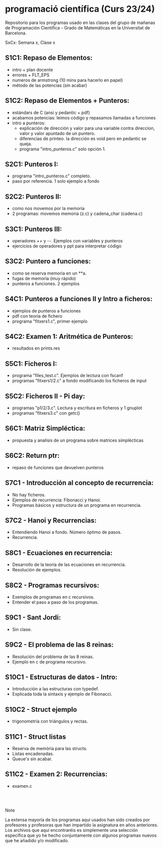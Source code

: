 # programació científica (Curs 23/24)
Repositorio para los programas usado en las clases del grupo de mañanas de Programación Científica - Grado de Matemáticas en la Universitat de Barcelona. 

SxCx: Semana x, Clase x


S1C1: Repaso de Elementos:
--------------------------
- intro + plan docente
- errores + FLT_EPS 
- numeros de armstrong (10 mins para hacerlo en papel)
- método de las potencias (sin acabar)

S1C2: Repaso de Elementos + Punteros:
-------------------------------------
- estándars de C (ansi y pedantic + pdf)
- acabamos potencias: leimos código y repasamos llamadas a funciones
- intro a punteros:
	- explicación de dirección y valor para una variable contra direccion, valor y valor apuntado de un puntero.
	- diferencias de printeo. la dirección es void pero en pedantic se queja.
	- programa "intro_punteros.c" solo opción 1. 

S2C1: Punteros I:
-----------------
- programa "intro_punteros.c" completo.
- paso por referencia. 1 solo ejemplo a fondo

S2C2: Punteros II:
------------------
- como nos movemos por la memoria 
- 2 programas: movemos memoria (z.c) y cadena_char (cadena.c)

S3C1: Punteros III:
-------------------
- operadores ++ y --. Ejemplos con variables y punteros 
- ejercicios de operadores y ppt para interpretar código

S3C2: Puntero a funciones:
--------------------------
- como se reserva memoria en un **a.
- fugas de memoria (muy rápido)
- punteros a funciones. 2 ejemplos

S4C1: Punteros a funciones II y Intro a ficheros:
-------------------------------------------------
- ejemplos de punteros a funciones
- pdf con teoría de fichero
- programa "fitxers1.c", primer ejemplo

S4C2: Examen 1: Aritmética de Punteros:
---------------------------------------
- resultados en prints.res

S5C1: Ficheros I:
-----------------
- programa "files_test.c". Ejemplos de lectura con fscanf
- programas "fitxers1/2.c" a fondo modificando los ficheros de input

S5C2: Ficheros II - Pi day:
---------------------------
- programas "p1/2/3.c". Lectura y escritura en ficheros y 1 gnuplot
- programas "fitxers3.c" con getc()

S6C1: Matriz Simpléctica:
-------------------------
- propuesta y analisis de un programa sobre matrices simplécticas

S6C2: Return ptr:
-----------------
- repaso de funciones que devuelven punteros

S7C1 - Introducción al concepto de recurrencia:
-----------------------------------------------
- No hay ficheros.
- Ejemplos de recurrencia: Fibonacci y Hanoi.
- Programas básicos y estructura de un programa en recurrencia.

S7C2 - Hanoi y Recurrencias:
----------------------------
- Entendiendo Hanoi a fondo. Número óptimo de pasos. 
- Recurrencia.

S8C1 - Ecuaciones en recurrencia:
---------------------------------
- Desarrollo de la teoría de las ecuaciones en recurrencia.
- Resolución de ejemplos.

S8C2 - Programas recursivos:
----------------------------
- Exemplos de programas en c recursivos.
- Entender el paso a paso de los programas.

S9C1 - Sant Jordi:
------------------
- Sin clase.

S9C2 - El problema de las 8 reinas:
-----------------------------------
- Resolución del problema de las 8 reinas.
- Ejemplo en c de programa recursivo.

S10C1 - Estructuras de datos - Intro:
-------------------------------------
- Introducción a las estructuras con typedef.
- Explicada toda la sintaxis y ejemplo de Fibonacci.

S10C2 - Struct ejemplo
-------------------------------------
- trigonometría con triángulos y rectas.

S11C1 - Struct listas
-------------------------------------
- Reserva de memória para las structs.
- Listas encadenadas.
- Queue's sin acabar.

S11C2 - Examen 2: Recurrencias:
-------------------------------
- examen.c

</br></br>
> [!NOTE]
> La extensa mayoría de los programas aquí usados han sido creados por profesores y profesoras que han impartido la asignatura en años anteriores. Los archivos que aquí encontraréis es simplemente una selección específica que yo he hecho conjuntamente con algunos programas nuevos que he añadido y/o modificado.